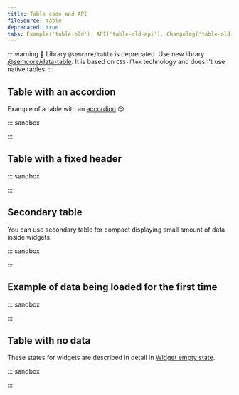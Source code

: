 ```yaml
---
title: Table code and API
fileSource: table
deprecated: true
tabs: Example('table-old'), API('table-old-api'), Changelog('table-old-changelog')
---
```


::: warning
:rotating_light: Library `@semcore/table` is deprecated. Use new library [@semcore/data-table](/table-group/data-table/data-table). It is based on `CSS-flex` technology and doesn't use native tables.
:::

## Table with an accordion

Example of a table with an [accordion](/components/accordion/accordion) 😎

::: sandbox

<script lang="tsx">
import React from 'react';
import Table from '@semcore/ui/table';
import Accordion from '@semcore/ui/accordion';
import { Box } from '@semcore/ui/flex-box';

const Demo = () => (
  <Table>
    <Table.Head>
      <Table.Row>
        {Object.keys(data[0]).map((name) => (
          <Table.CellHead key={name}>{name}</Table.CellHead>
        ))}
      </Table.Row>
    </Table.Head>
    <Table.Body>
      <Accordion>
        {data.map((item, index) => (
          <Accordion.Item value={index} key={index}>
            <Accordion.Item.Toggle tag={Table.Row}>
              {Object.values(item).map((value, ind) => (
                <Table.Cell
                  key={value}
                  style={ind === 0 ? { display: 'flex', alignItems: 'center' } : {}}
                >
                  {ind === 0 && <Accordion.Item.Chevron color='stone' mr={2} />}
                  {value}
                </Table.Cell>
              ))}
            </Accordion.Item.Toggle>
            <Accordion.Item.Collapse>
              <Box p={'12px 32px'}>{`Section ${index + 1}`}</Box>
            </Accordion.Item.Collapse>
          </Accordion.Item>
        ))}
      </Accordion>
    </Table.Body>
  </Table>
);

const data = [
  {
    keyword: 'ebay buy',
    kd: '77.8',
    cpc: '$1.25',
    vol: '32,500,000',
  },
  {
    keyword: 'www.ebay.com',
    kd: '11.2',
    cpc: '$3.4',
    vol: '65,457,920',
  },
  {
    keyword: 'www.ebay.com',
    kd: '10',
    cpc: '$0.65',
    vol: '47,354,640',
  },
  {
    keyword: 'ebay buy',
    kd: '-',
    cpc: '$0',
    vol: 'n/a',
  },
  {
    keyword: 'ebay buy',
    kd: '75.89',
    cpc: '$0',
    vol: '21,644,290',
  },
];
</script>

:::

## Table with a fixed header

::: sandbox

<script lang="tsx">
import React, { useState, useEffect } from 'react';
import Spin from '@semcore/ui/spin';
import ScrollArea from '@semcore/ui/scroll-area';
import { Text } from '@semcore/ui/typography';
import Table from '@semcore/ui/table';
import Tooltip from '@semcore/ui/tooltip';
import Checkbox from '@semcore/ui/checkbox';
import Link from '@semcore/ui/link';

function shuffle(a) {
  for (let i = a.length - 1; i > 0; i--) {
    const j = Math.floor(Math.random() * (i + 1));
    [a[i], a[j]] = [a[j], a[i]];
  }
  return a;
}

let data = [
  {
    keyword: 'ebay buy',
    kd: '77.8',
    cpc: '$1.25',
    vol: '32,500,000',
    diff: 0,
    traffic: '< 0.01',
    url: 'https://ebay.com',
    'last update': new Intl.DateTimeFormat('en-US', { year: 'numeric', era: 'long' }).format(
      new Date('2019/11/12'),
    ),
  },
  {
    keyword: 'www.ebay.com',
    kd: '11.2',
    cpc: '$3.4',
    vol: '65,457,920',
    diff: 0,
    traffic: '< 0.01',
    url: 'https://ebay.com',
    'last update': new Intl.DateTimeFormat('en-US', { year: 'numeric', era: 'long' }).format(
      new Date('2019/11/12'),
    ),
  },
  {
    keyword: 'www.ebay.com',
    kd: '10',
    cpc: '$0.65',
    vol: '47,354,640',
    diff: 0,
    traffic: '< 0.01',
    url: 'https://ebay.com',
    'last update': new Intl.DateTimeFormat('en-US', { year: 'numeric', era: 'long' }).format(
      new Date('2019/11/12'),
    ),
  },
  {
    keyword: 'ebay buy',
    kd: '-',
    cpc: '$0',
    vol: 'n/a',
    diff: 0,
    traffic: '< 0.01',
    url: 'https://ebay.com',
    last_update: 'n/a',
  },
  {
    keyword: 'ebay buy',
    kd: '75.89',
    cpc: <Spin />,
    vol: <Spin />,
    diff: 0,
    traffic: '< 0.01',
    url: 'https://ebay.com',
    last_update: 'n/a',
  },
];

data.forEach((d) => {
  data = shuffle(data.concat(data));
});

const Demo = () => {
  const [top, setTop] = useState(0);
  useEffect(() => {
    const header = document.getElementsByTagName('header')[0];
    header && setTop(header.offsetHeight);
  }, []);

  return (
    <ScrollArea>
      <ScrollArea.Container>
        <Table>
          <Table.StickyHead top={top} />
          <Table.Head>
            <Table.Row>
              <Table.CellHead align='center' valign='middle' width='50'>
                <Checkbox size='l'>
                  <Checkbox.Value />
                </Checkbox>
              </Table.CellHead>
              <Table.CellHead width='200'>
                <Tooltip title='Lorem ipsum'>
                  <span>
                    Keyword <Text color='gray60'>(1 - 100)</Text>
                  </span>
                </Tooltip>
              </Table.CellHead>

              {Object.keys(data[0])
                .slice(1)
                .map((name) => (
                  <Table.CellHead width='200' align='right'>
                    <Tooltip title='Lorem ipsum'>
                      <span>
                        {name.toUpperCase()} {['kd', 'traffic'].includes(name) && '%'}
                      </span>
                    </Tooltip>
                  </Table.CellHead>
                ))}
            </Table.Row>
          </Table.Head>
          <Table.Body>
            {data.map((row, i) => (
              <Table.Row key={i} theme={row.kd === '-' ? 'danger' : 'default'}>
                <Table.Cell
                  theme={row.kd === '-' ? false : 'default'}
                  align='center'
                  valign='middle'
                >
                  <Checkbox size='l'>
                    <Checkbox.Value />
                  </Checkbox>
                </Table.Cell>
                <Table.Cell theme={row.kd === '-' ? false : 'default'}>
                  <Link>{row.keyword}</Link>
                </Table.Cell>

                {Object.keys(data[0])
                  .slice(1)
                  .map((name) => (
                    <Table.Cell align='right' theme={row.kd === '-' ? false : 'default'}>
                      {row[name]}
                    </Table.Cell>
                  ))}
              </Table.Row>
            ))}
          </Table.Body>
        </Table>
      </ScrollArea.Container>
      <ScrollArea.Bar />
    </ScrollArea>
  );
};


</script>

:::

## Secondary table

You can use secondary table for compact displaying small amount of data inside widgets.

::: sandbox

<script lang="tsx">
import React from 'react';
import Table from '@semcore/ui/table';

const data = [
  {
    keyword: 'ebay buy',
    kd: '77.8',
    cpc: '$1.25',
    vol: 'n/a',
  },
  {
    keyword: 'www.ebay.com',
    kd: '11.2',
    cpc: '$3.4',
    vol: '32,500,000',
  },
  {
    keyword: 'www.ebay.com',
    kd: '10',
    cpc: '$0.65',
    vol: '47,354,640',
  },
  {
    keyword: 'ebay buy',
    kd: '-',
    cpc: '$0',
    vol: '65,457,920',
  },
  {
    keyword: 'ebay buy',
    kd: '75.89',
    cpc: '$0',
    vol: '21,644,290',
  },
];

const Demo = () => (
  <Table use='secondary'>
    <Table.Head>
      <Table.Row theme={false}>
        {Object.keys(data[0])
          .slice(0, -1)
          .map((name) => (
            <Table.CellHead key={name}>{name}</Table.CellHead>
          ))}
        {Object.keys(data[0])
          .slice(-1)
          .map((name) => (
            <Table.CellHead key={name} sorting='asc' active>
              {name}
            </Table.CellHead>
          ))}
      </Table.Row>
    </Table.Head>
    <Table.Body>
      {data.map((row) => (
        <Table.Row>
          {Object.keys(row).map((name) => (
            <Table.Cell key={row[name]}>{row[name]}</Table.Cell>
          ))}
        </Table.Row>
      ))}
    </Table.Body>
  </Table>
);


</script>

:::

## Example of data being loaded for the first time

::: sandbox

<script lang="tsx">
import React from 'react';
import Table from '@semcore/ui/table';
import Skeleton from '@semcore/ui/skeleton';
import Checkbox from '@semcore/ui/checkbox';
import Tooltip from '@semcore/ui/tooltip';
import { Text } from '@semcore/ui/typography';

const data = [
  {
    keyword: 'ebay buy',
    kd: '77.8',
    cpc: '$1.25',
    vol: '32,500,000',
    diff: 0,
    traffic: '< 0.01',
    url: 'https://ebay.com',
    'last update': new Intl.DateTimeFormat('en-US', { year: 'numeric', era: 'long' }).format(
      new Date('2019/11/12'),
    ),
  },
];
const fetchData = () => (
  <Table.Cell>
    <Skeleton height={17}>
      <Skeleton.Text y='5' width='60%' />
    </Skeleton>
  </Table.Cell>
);

const Demo = () => (
  <Table>
    <Table.Head>
      <Table.Row>
        <Table.CellHead align='center' valign='middle'>
          <Checkbox size='l'>
            <Checkbox.Value />
          </Checkbox>
        </Table.CellHead>
        <Table.CellHead>
          <Tooltip title='Lorem ipsum'>
            <span>
              Keyword <Text color='gray60'>(1 - 100)</Text>
            </span>
          </Tooltip>
        </Table.CellHead>
        {Object.keys(data[0])
          .slice(1)
          .map((name) => (
            <Table.CellHead>
              <Tooltip title='Lorem ipsum'>
                <span>
                  {name.toUpperCase()} {['kd', 'traffic'].includes(name) && '%'}
                </span>
              </Tooltip>
            </Table.CellHead>
          ))}
      </Table.Row>
    </Table.Head>
    <Table.Body>
      {[...new Array(10)].map(() => (
        <Table.Row theme={false}>
          {fetchData()}
          {Object.keys(data[0]).map(() => fetchData())}
        </Table.Row>
      ))}
    </Table.Body>
  </Table>
);


</script>

:::

## Table with no data

These states for widgets are described in detail in [Widget empty state](/components/widget-empty/widget-empty-code).

::: sandbox

<script lang="tsx">
import React from 'react';
import Table from '@semcore/ui/table';
import { NoData } from '@semcore/ui/widget-empty';

const Demo = () => {
  const data = [...new Array(5)];

  return (
    <Table h={300}>
      <Table.Head>
        <Table.Row>
          {data.map((_, indCell) => (
            <Table.CellHead>Cell - {indCell + 1}</Table.CellHead>
          ))}
        </Table.Row>
      </Table.Head>
      <Table.Body>
        <Table.Row theme={false}>
          <Table.Cell colSpan={data.length} pt={10}>
            <NoData
              type={'table'}
              description='Try selecting a different date or changing your filter settings.'
            />
          </Table.Cell>
        </Table.Row>
      </Table.Body>
    </Table>
  );
};


</script>

:::

